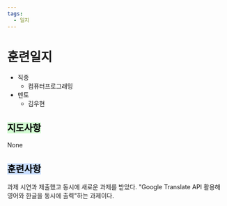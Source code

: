 ```yaml
---
tags:
  - 일지
---
```

# 훈련일지

- 직종
	- 컴퓨터프로그래밍
- 멘토
	- 김우현
## <mark style="background: #BBFABBA6;">지도사항</mark>

None

## <mark style="background: #ADCCFFA6;">훈련사항</mark>

과제 시연과 제출했고 동시에 새로운 과제를 받았다. "Google Translate API 활용해 영어와 한글을 동시에 출력"하는 과제이다.